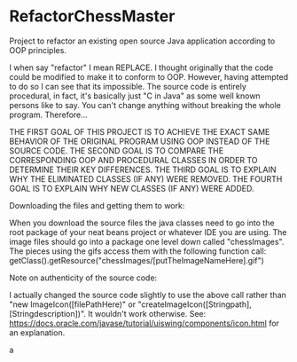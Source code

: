 # RefactorChessMaster

Project to refactor an existing open source Java application according to OOP principles.

I when say "refactor" I mean REPLACE. I thought originally that the code could be modified to make it to conform to OOP. However, having attempted to do so I can see that its impossible. The source code is entirely procedural, in fact, it's basically just "C in Java" as some well known persons like to say. You can't change anything without breaking the whole program. Therefore...

THE FIRST GOAL OF THIS PROJECT IS TO ACHIEVE THE EXACT SAME BEHAVIOR OF THE ORIGINAL PROGRAM USING OOP INSTEAD OF THE SOURCE CODE.
THE SECOND GOAL IS TO COMPARE THE CORRESPONDING OOP AND PROCEDURAL CLASSES IN ORDER TO DETERMINE THEIR KEY DIFFERENCES.
THE THIRD GOAL IS TO EXPLAIN WHY THE ELIMINATED CLASSES (IF ANY) WERE REMOVED.
THE FOURTH GOAL IS TO EXPLAIN WHY NEW CLASSES (IF ANY) WERE ADDED.

Downloading the files and getting them to work:

When you download the source files the java classes need to go into the root package of your neat beans project or whatever IDE you are using. The image files should go into a package one level down called "chessImages". The pieces using the gifs access them with the following function call: getClass().getResource("chessImages/[putTheImageNameHere].gif")

Note on authenticity of the source code:

I actually changed the source code slightly to use the above call rather than "new ImageIcon([filePathHere)" or "createImageIcon([Stringpath], [Stringdescription])". It wouldn't work otherwise. See: https://docs.oracle.com/javase/tutorial/uiswing/components/icon.html for an explanation.

a
